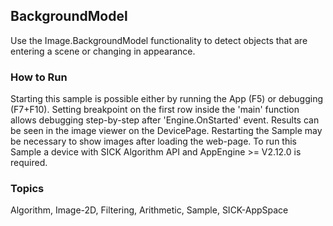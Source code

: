 ## BackgroundModel
Use the Image.BackgroundModel functionality to detect objects that are 
entering a scene or changing in appearance.

### How to Run
Starting this sample is possible either by running the App (F5) or
debugging (F7+F10). Setting breakpoint on the first row inside the 'main'
function allows debugging step-by-step after 'Engine.OnStarted' event.
Results can be seen in the image viewer on the DevicePage.
Restarting the Sample may be necessary to show images after loading the web-page.
To run this Sample a device with SICK Algorithm API and AppEngine >= V2.12.0 is
required.

### Topics
Algorithm, Image-2D, Filtering, Arithmetic, Sample, SICK-AppSpace
